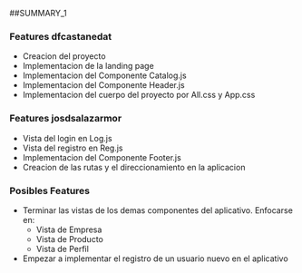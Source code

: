 ##SUMMARY_1
### Features dfcastanedat
-  Creacion del proyecto 
- Implementacion de la landing page
- Implementacion del Componente Catalog.js
- Implementacion del Componente Header.js
- Implementacion del cuerpo del proyecto por All.css y App.css
### Features josdsalazarmor
- Vista del login en Log.js
- Vista del registro en Reg.js
- Implementacion del Componente Footer.js
- Creacion de las rutas y el direccionamiento en la aplicacion

### Posibles Features
- Terminar las vistas de los demas componentes del aplicativo.
    Enfocarse en:
  - Vista de Empresa
  - Vista de Producto
  - Vista de Perfil
- Empezar a implementar el registro de un usuario nuevo en el aplicativo